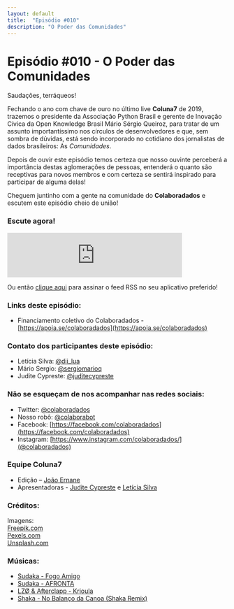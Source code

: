 ```yaml
---
layout: default
title:  "Episódio #010"
description: "O Poder das Comunidades"
---
```

# Episódio #010 - O Poder das Comunidades

Saudações, terráqueos!

Fechando o ano com chave de ouro no último live **Coluna7** de 2019, trazemos o presidente da Associação Python Brasil e gerente de Inovação Cívica da Open Knowledge Brasil Mário Sérgio Queiroz, para tratar de um assunto importantíssimo nos círculos de desenvolvedores e que, sem sombra de dúvidas, está sendo incorporado no cotidiano dos jornalistas de dados brasileiros: As *Comunidades*.

Depois de ouvir este episódio temos certeza que nosso ouvinte perceberá a importância destas aglomerações de pessoas, entenderá o quanto são receptivas para novos membros e com certeza se sentirá inspirado para participar de alguma delas!

Cheguem juntinho com a gente na comunidade do **Colaboradados** e escutem este episódio cheio de união!


### Escute agora!
<iframe src="https://anchor.fm/coluna7/embed/episodes/Episdio-010---O-Poder-das-Comunidades-e9cs7j" height="102px" width="400px" frameborder="0" scrolling="no"></iframe>

Ou então [clique aqui](https://anchor.fm/s/951cc10/podcast/rss) para assinar o feed RSS no seu aplicativo preferido!

### Links deste episódio:

- Financiamento coletivo do Colaboradados - [https://apoia.se/colaboradados](https://apoia.se/colaboradados)

### Contato dos participantes deste episódio:
- Letícia Silva: [@dii_lua](https://www.twitter.com/dii_lua)
- Mário Sergio: [@sergiomarioq](https://twitter.com/sergiomarioq)
- Judite Cypreste: [@juditecypreste](https://www.twitter.com/juditecypreste)

### Não se esqueçam de nos acompanhar nas redes sociais:
- Twitter: [@colaboradados](https://twitter.com/colaboradados)
- Nosso robô: [@colaborabot](https://twitter.com/colabora_bot)
- Facebook: [https://facebook.com/colaboradados](https://facebook.com/colaboradados)
- Instagram: [https://www.instagram.com/colaboradados/](@colaboradados)

### Equipe Coluna7

- Edição – [João Ernane](https://twitter.com/o_jovemadulto)
- Apresentadoras - [Judite Cypreste](https://twitter.com/juditecypreste) e [Letícia Silva](https://twitter.com/dii_lua)

### Créditos:
Imagens:  
[Freepik.com](https://www.freepik.com/)  
[Pexels.com](https://www.pexels.com)  
[Unsplash.com](https://unsplash.com)

### Músicas:  

* [Sudaka - Fogo Amigo](https://soundcloud.com/sudaka-beats/sudaka-fogo-amigo)
* [Sudaka - AFRONTA](https://soundcloud.com/sudaka-beats/sudaka-afronta-1)
* [LZØ & Afterclapp - Krioula](https://soundcloud.com/afterclapp/krioula)
* [Shaka - No Balanço da Canoa (Shaka Remix)](https://soundcloud.com/shakasound/no-balanco-da-canoa-shaka-remix)
